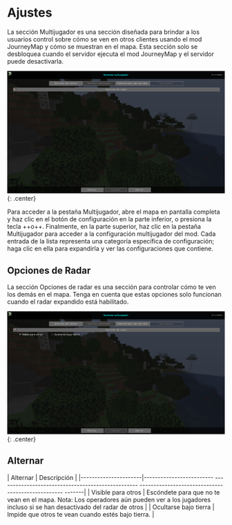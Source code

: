 # **Ajustes**

La sección Multijugador es una sección diseñada para brindar a los usuarios control sobre cómo se ven en otros clientes usando el mod JourneyMap y cómo se muestran en el mapa. Esta sección solo se desbloquea cuando el servidor ejecuta el mod JourneyMap y el servidor puede desactivarla.

![Descripción general](../img/settings/multiplayer/overview.png){: .center}

Para acceder a la pestaña Multijugador, abre el mapa en pantalla completa y haz clic en el botón de configuración en la parte inferior, o presiona la tecla ++o++. Finalmente, en la parte superior, haz clic en la pestaña Multijugador para acceder a la configuración multijugador del mod. Cada entrada de la lista representa una categoría específica de configuración; haga clic en ella para expandirla y ver las configuraciones que contiene.

## **Opciones de Radar**

La sección Opciones de radar es una sección para controlar cómo te ven los demás en el mapa. Tenga en cuenta que estas opciones solo funcionan cuando el radar expandido está habilitado.

![Opciones-de-radar](../img/settings/multiplayer/radar-options.png){: .center}

## **Alternar**

| Alternar | Descripción |
|----------------------|------------------------- -------------------------------------------------- -------------------------------------------------- -------|
| Visible para otros | Escóndete para que no te vean en el mapa. Nota: Los operadores aún pueden ver a los jugadores incluso si se han desactivado del radar de otros |
| Ocultarse bajo tierra | Impide que otros te vean cuando estés bajo tierra. |